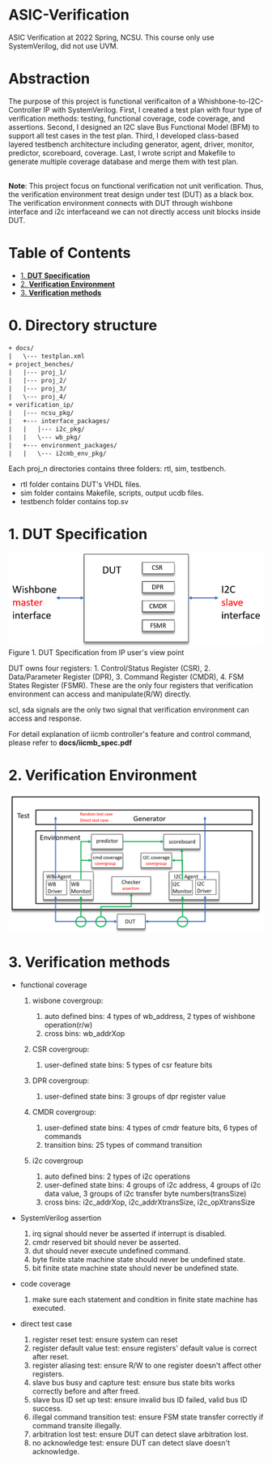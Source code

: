 # ASIC-Verification
ASIC Verification at 2022 Spring, NCSU. This course only use SystemVerilog, did not use UVM.

# Abstraction
The purpose of this project is functional verificaiton of a Whishbone-to-I2C-Controller IP with SystemVerilog. 
First, I created a test plan with four type of verification methods: testing, functional coverage, code coverage, and assertions. Second, I designed an I2C slave Bus Functional Model (BFM) to support all test cases in the test plan. Third, I developed class-based layered testbench architecture including generator, agent, driver, monitor, predictor, scoreboard, coverage. Last, I wrote script and Makefile to generate multiple coverage database and merge them with test plan.

<br>**Note**: This project focus on functional verification not unit verification. Thus, the verification environment treat design under test (DUT) as a black box. The verification environment connects with DUT through wishbone interface and i2c interfaceand we can not directly access unit blocks inside DUT.

# Table of Contents
- [1. **DUT Specification**](#1-dut-specification)
- [2. **Verification Environment**](#2-verification-environment)
- [3. **Verification methods**](#3-verification-methods)

# 0. **Directory structure**

```
+ docs/
|   \--- testplan.xml
+ project_benches/
|   |--- proj_1/
|   |--- proj_2/
|   |--- proj_3/
|   \--- proj_4/
+ verification_ip/
|   |--- ncsu_pkg/
|   +--- interface_packages/
|   |   |--- i2c_pkg/
|   |   \--- wb_pkg/
|   +--- environment_packages/
|   |   \--- i2cmb_env_pkg/
```

Each proj_n directories contains three folders: rtl, sim, testbench.
- rtl folder contains DUT's VHDL files.
- sim folder contains Makefile, scripts, output ucdb files.
- testbench folder contains top.sv

# 1. DUT Specification 

![hls](./pic/dut_arch.png)
Figure 1. DUT Specification  from IP user's view point

DUT owns four registers: 1. Control/Status Register (CSR), 2. Data/Parameter Register (DPR), 3. Command Register (CMDR), 4. FSM States Register (FSMR).
These are the only four registers that verification environment can access and manipulate(R/W) directly.

scl, sda signals are the only two signal that verification environment can access and response.

For detail explanation of iicmb controller's feature and control command, please refer to **docs/iicmb_spec.pdf**

# 2. Verification Environment
![hls](./pic/ver_arch.png)

# 3. Verification methods

- functional coverage
    1. wisbone covergroup:
        1. auto defined bins: 4 types of wb_address, 2 types of wishbone operation(r/w) 
        2. cross bins: wb_addrXop
    2. CSR covergroup:
        1. user-defined state bins:  5 types of csr feature bits
    3. DPR covergroup:
        1. user-defined state bins: 3 groups of dpr register value
    4. CMDR covergroup:
        1. user-defined state bins: 4 types of cmdr feature bits, 6 types of commands
        2. transition bins: 25 types of command transition

    5. i2c covergroup
        1. auto defined bins: 2 types of i2c operations
        2. user-defined state bins: 4 groups of i2c address, 4 groups of i2c data value, 3 groups of i2c transfer byte numbers(transSize)
        3. cross bins: i2c_addrXop, i2c_addrXtransSize, i2c_opXtransSize

- SystemVerilog assertion
    1. irq signal should never be asserted if interrupt is disabled.
    2. cmdr reserved bit should never be asserted.
    3. dut should never execute undefined command.
    4. byte finite state machine state should never be undefined state.
    5. bit finite state machine state should never be undefined state.

- code coverage
    1. make sure each statement and condition in finite state machine has executed.

- direct test case
    1. register reset test: ensure system can reset
    2. register default value test: ensure registers' default value is correct after reset.
    3. register aliasing test: ensure R/W to one register doesn't affect other registers.
    4. slave bus busy and capture test: ensure bus state bits works correctly before and after freed.
    5. slave bus ID set up test: ensure invalid bus ID failed, valid bus ID success.
    6. illegal command transition test: ensure FSM state transfer correctly if command transite illegally.
    7. arbitration lost test: ensure DUT can detect slave arbitration lost.
    8. no acknowledge test: ensure DUT can detect slave doesn't acknowledge.